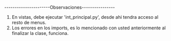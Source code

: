 ----------------------Observaciones----------------
1. En vistas, debe ejecutar 'int_principal.py', desde ahi tendra acceso al resto de menus.
2. Los errores en los imports, es lo mencionado con usted anteriormente al finalizar la clase, funciona.
